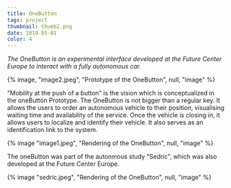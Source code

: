 ```yaml
---
title: OneButton
tags: project
thumbnail: thumb2.png
date: 2019-05-01
color: 4
---
```

*The OneButton is an experimental interface developed at the Future Center Europe to interact with a fully autonomous car.*

<span class="more"></span>

{% image, "image2.jpeg", "Prototype of the OneButton", null, "image" %}

"Mobility at the push of a button" is the vision which is conceptualized in the oneButton Prototype. The OneButton is not bigger than a regular key. It allows the users to order an autonomous vehicle to their position, visualising waiting time and availability of the service.
Once the vehicle is closing in, it allows users to localize and identify their vehicle. It also serves as an identification link to the system. 

{% image "image1.jpeg", "Rendering of the OneButton", null, "image" %}

The oneButton was part of the autonmous study "Sedric", which was also developed at the Future Center Europe.

{% image "sedric.jpeg", "Rendering of the OneButton", null, "image" %}